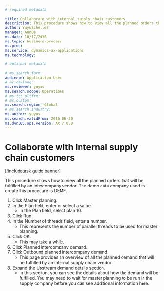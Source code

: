 ```yaml
--- 
# required metadata 
 
title: Collaborate with internal supply chain customers
description: This procedure shows how to view all the planned orders that will be fulfilled by an intercompany vendor. 
author: YuyuScheller
manager: AnnBe 
ms.date: 10/17/2016
ms.topic: business-process 
ms.prod:  
ms.service: dynamics-ax-applications 
ms.technology:  
 
# optional metadata 
 
# ms.search.form:   
audience: Application User 
# ms.devlang:  
ms.reviewer: yuyus
ms.search.scope: Operations 
# ms.tgt_pltfrm:  
# ms.custom:  
ms.search.region: Global
# ms.search.industry: 
ms.author: yuyus
ms.search.validFrom: 2016-06-30 
ms.dyn365.ops.version: AX 7.0.0 
---
```

# Collaborate with internal supply chain customers

[!include[task guide banner](../../includes/task-guide-banner.md)]

This procedure shows how to view all the planned orders that will be fulfilled by an intercompany vendor. The demo data company used to create this procedure is DEMF.

1. Click Master planning.
2. In the Plan field, enter or select a value.
    * In the Plan field, select plan 10.  
3. Click Run.
4. In the Number of threads field, enter a number.
    * This represents the number of parallel threads to be used for master planning.  
5. Click OK.
    * This may take a while.  
6. Click Planned intercompany demand.
7. Click Outbound planned intercompany demand.
    * This page provides an overview of all the planned demand that will be fulfilled by an internal supply chain vendor.  
8. Expand the Upstream demand details section.
    * In this section, you can see the details about how the demand will be fulfilled. You may need to wait for master planning to be run in the supply company before you can see additional information here.  

